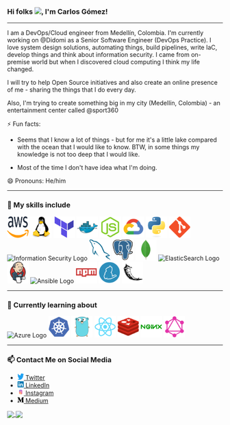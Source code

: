 ### Hi folks <img src="https://raw.githubusercontent.com/MartinHeinz/MartinHeinz/master/wave.gif" width="30px">, I'm Carlos Gómez!

---

I am a DevOps/Cloud engineer from Medellín, Colombia. I'm currently working on @Didomi as a Senior Software Engineer (DevOps Practice). I love system design solutions, automating things, build pipelines, write IaC, develop things and think about information security. I came from on-premise world but when I discovered cloud computing I think my life changed.  

I will try to help Open Source initiatives and also create an online presence of me - sharing the things that I do every day.  

Also, I'm trying to create something big in my city (Medellín, Colombia) - an entertainment center called @sport360

⚡ Fun facts:

- Seems that I know a lot of things - but for me it's a little lake compared with the ocean that I would like to know. BTW, in some things my knowledge is not too deep that I would like.

- Most of the time I don't have idea what I'm doing.  

😄 Pronouns: He/him

---

### 🔭 My skills include

<img src="assets/aws.svg" alt="AWS Logo" width="50" height="50"/> <img src="assets/linux.svg" alt="Linux Logo" width="50" height="50"/> <img src="assets/terraform.svg" alt="Terraform Logo" width="50" height="50"/> <img src="assets/docker.svg" alt="Docker Logo" width="50" height="50"/> <img src="assets/nodejs.svg" alt="NodeJS Logo" width="50" height="50"/> <img src="assets/gcp.svg" alt="GCP Logo" width="50" height="50"/> <img src="assets/python.svg" alt="Python Logo" width="50" height="50"/> <img src="assets/git.svg" alt="Git Logo" width="50" height="50"/> <img src="https://cdn.worldvectorlogo.com/logos/information-security.svg" alt="Information Security Logo" width="50" height="50"/> <img src="assets/mysql.svg" alt="MySQL Logo" width="50" height="50"/> <img src="assets/postgresql.svg" alt="PostgreSQL Logo" width="50" height="50"/> <img src="assets/mongodb.svg" alt="MongoDB Logo" width="50" height="50"/> <img src="https://cdn.worldvectorlogo.com/logos/elasticsearch.svg" alt="ElasticSearch Logo" width="50" height="50"/> <img src="assets/jenkins.svg" alt="Jenkins Logo" width="50" height="50"/> <img src="https://cdn.worldvectorlogo.com/logos/ansible.svg" alt="Ansible Logo" width="50" height="50"/> <img src="assets/npm.svg" alt="NPM Logo" width="50" height="50"/> <img src="assets/yarn.svg" alt="Yarn Logo" width="50" height="50"/> <img src="assets/flask.svg" alt="Flask Logo" width="50" height="50"/> 


---

### 🌱 Currently learning about

<img src="https://cdn.worldvectorlogo.com/logos/azure-1.svg" alt="Azure Logo" width="50" height="50"/> <img src="assets/k8s.svg" alt="Kubernetes Logo" width="50" height="50"/> <img src="assets/go.svg" alt="Go Logo" width="50" height="50"/> <img src="assets/react.svg" alt="React Logo" width="50" height="50"/> <img src="assets/redis.svg" alt="Redis Logo" width="50" height="50"/> <img src="assets/nginx.svg" alt="Nginx Logo" width="50" height="50"/> <img src="assets/graphql.svg" alt="GraphQL Logo" width="50" height="50"/>

---

### 📫 Contact Me on Social Media
- [<img src="assets/twitter.svg" alt="Twitter Logo" width="15" height="15"/> Twitter](https://twitter.com/cmgomezm15)
- [<img src="assets/linkedin.svg" alt="LinkedIn Logo" width="15" height="15"/> LinkedIn](https://www.linkedin.com/in/cmgomezm15/)
- [<img src="assets/instagram.svg" alt="Instagram Logo" width="15" height="15"/> Instagram](http://instagram.com/cmgomezm15)
- [<img src="assets/medium.png" alt="Medium Logo" width="15" height="15"/> Medium](https://medium.com/@cmgomezm15)

<a href="https://github.com/anuraghazra/github-readme-stats">
  <img align="center" src="https://github-readme-stats.vercel.app/api?username=cmgm15&show_icons=true" />
</a>
<a href="https://github.com/anuraghazra/convoychat">
  <img align="center" src="https://github-readme-stats.vercel.app/api/top-langs/?username=cmgm15&layout=compact" />
</a>

